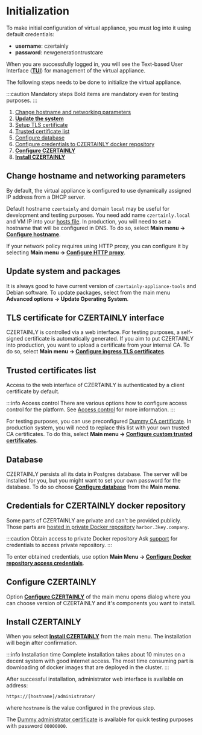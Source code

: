 # Initialization

To make initial configuration of virtual appliance, you must log into it using default credentials:

* **username**: czertainly
* **password**: newgenerationtrustcare

When you are successfully logged in, you will see the Text-based User Interface ([**TUI**](./TUI/intro)) for management of the virtual appliance.

The following steps needs to be done to initialize the virtual appliance.

:::caution Mandatory steps
Bold items are mandatory even for testing purposes.
:::

1. [Change hostname and networking parameters](#change-hostname-and-networking-parameters)
1. [**Update the system**](#update-system-and-packages)
1. [Setup TLS certificate](#tls-certificate-for-czertainly-interface)
1. [Trusted certificate list](#trusted-certificates-list)
1. [Configure database](#database)
1. [Configure credentials to CZERTAINLY docker repository](#credentials-for-czertainly-docker-repository)
1. [**Configure CZERTAINLY**](#configure-czertainly)
4. [**Install CZERTAINLY**](#install-czertainly)

## Change hostname and networking parameters

By default, the virtual appliance is configured to use dynamically assigned IP address from a DHCP server.

Default hostname `czertainly` and domain `local` may be useful for development and testing purposes. You need add name `czertainly.local` and VM IP into your [hosts
file](https://www.howtogeek.com/27350/beginner-geek-how-to-edit-your-hosts-file/). In production, you will need to set a hostname that will be configured in DNS. To do so, select **Main menu -> [Configure hostname](./TUI/main-menu#configure-hostname)**.

If your network policy requires using HTTP proxy, you can configure it by selecting **Main menu -> [Configure HTTP proxy](./TUI/main-menu#configure-http-proxy)**.

## Update system and packages

It is always good to have current version of `czertainly-appliance-tools` and Debian software. To update packages, select from the main menu **Advanced options -> Update Operating System**.

## TLS certificate for CZERTAINLY interface

CZERTAINLY is controlled via a web interface. For testing purposes, a self-signed certificate is automatically generated. If you aim to put CZERTAINLY into production, you want to upload a certificate from your internal CA. To do so, select **Main menu -> [Configure ingress TLS certificates](./TUI/main-menu#configure-ingress-tls-certificates)**.

## Trusted certificates list

Access to the web interface of CZERTAINLY is authenticated by a client certificate by default.

:::info Access control
There are various options how to configure access control for the platform. See [Access control](../../../concept-design/architecture/access-control/overview) for more information.
:::

For testing purposes, you can use preconfigured [Dummy CA certificate](https://github.com/3KeyCompany/CZERTAINLY-Helm-Charts/blob/master/dummy-certificates/certs/root-ca.cert.pem). In production system, you will need to replace this list with your own trusted CA certificates. To do this, select **Main menu -> [Configure custom trusted certificates](./TUI/main-menu#configure-custom-trusted-certificates)**.

## Database

CZERTAINLY persists all its data in Postgres database. The server will be installed for you, but you might want to set your own password for the database. To do so choose **[Configure database](./TUI/main-menu#configure-database)** from the **Main menu**.

## Credentials for CZERTAINLY docker repository

Some parts of CZERTAINLY are private and can't be provided publicly. Those parts are [hosted in private Docker repository](../../../current-versions/) `harbor.3key.company`.

:::caution Obtain access to private Docker repository
Ask [support](../../../../feedback-support/) for credentials to access private repository.
:::

To enter obtained credentials, use option **Main Menu -> [Configure Docker repository access credentials](./TUI/main-menu#configure-docker-repository-access-credentials)**.

## Configure CZERTAINLY

Option **[Configure CZERTAINLY](./TUI/main-menu#configure-czertainly)** of the main menu opens dialog where you can choose version of CZERTAINLY and it's components you want to install.

## Install CZERTAINLY

When you select **[Install CZERTAINLY](./TUI/main-menu#install-czertainly)** from the main menu. The installation will begin after confirmation.

:::info Installation time
Complete installation takes about 10 minutes on a decent system with good internet access. The most time consuming part is downloading of docker images that are deployed in the cluster.
:::

After successful installation, administrator web interface is available on address:
```
https://[hostname]/administrator/
```
where `hostname` is the value configured in the previous step.

The [Dummy administrator certificate](https://github.om/3KeyCompany/CZERTAINLY-Helm-Charts/blob/master/dummy-certificates/private/admin.p12) is available for quick testing purposes with password `00000000`.

